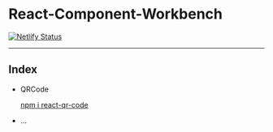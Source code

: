 # React-Component-Workbench

[![Netlify Status](https://api.netlify.com/api/v1/badges/78c3207e-7480-4806-a33a-a3c0ff1aebd1/deploy-status)](https://app.netlify.com/sites/amazing-gumption-3e7bbd/deploys)

---

## Index

- QRCode

  [npm i react-qr-code](https://www.npmjs.com/package/react-qr-code)

- ...
